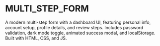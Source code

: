 # MULTI_STEP_FORM
A modern multi-step form with a dashboard UI, featuring personal info, account setup, profile details, and review steps. Includes password validation, dark mode toggle, animated success modal, and localStorage. Built with HTML, CSS, and JS.
